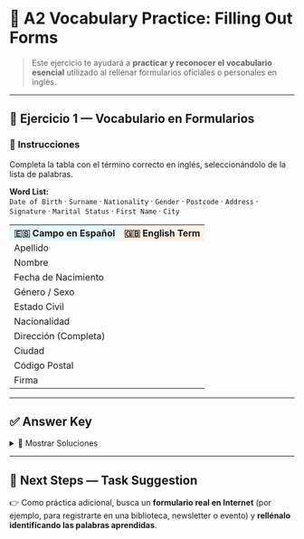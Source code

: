 # 🌟 A2 Vocabulary Practice: Filling Out Forms

> Este ejercicio te ayudará a **practicar y reconocer el vocabulario esencial** utilizado al rellenar formularios oficiales o personales en inglés.  

---

## 📌 Ejercicio 1 — Vocabulario en Formularios  

### 🔹 **Instrucciones**
Completa la tabla con el término correcto en inglés, seleccionándolo de la lista de palabras.  

**Word List:**  
`Date of Birth` · `Surname` · `Nationality` · `Gender` · `Postcode` · `Address` · `Signature` · `Marital Status` · `First Name` · `City`  

<table>
<tr>
<th style="background:#e6f7ff;">🇪🇸 Campo en Español</th>
<th style="background:#fff0e6;">🇬🇧 English Term</th>
</tr>
<tr><td>Apellido</td><td></td></tr>
<tr><td>Nombre</td><td></td></tr>
<tr><td>Fecha de Nacimiento</td><td></td></tr>
<tr><td>Género / Sexo</td><td></td></tr>
<tr><td>Estado Civil</td><td></td></tr>
<tr><td>Nacionalidad</td><td></td></tr>
<tr><td>Dirección (Completa)</td><td></td></tr>
<tr><td>Ciudad</td><td></td></tr>
<tr><td>Código Postal</td><td></td></tr>
<tr><td>Firma</td><td></td></tr>
</table>

---

## ✅ Answer Key  

<details>
<summary>📖 Mostrar Soluciones</summary>

<table>
<tr>
<th style="background:#e6f7ff;">🇪🇸 Campo en Español</th>
<th style="background:#fff0e6;">🇬🇧 English Term</th>
</tr>
<tr><td>Apellido</td><td><b>Surname</b> / <b>Last Name</b></td></tr>
<tr><td>Nombre</td><td><b>First Name</b></td></tr>
<tr><td>Fecha de Nacimiento</td><td><b>Date of Birth</b></td></tr>
<tr><td>Género / Sexo</td><td><b>Gender</b></td></tr>
<tr><td>Estado Civil</td><td><b>Marital Status</b></td></tr>
<tr><td>Nacionalidad</td><td><b>Nationality</b></td></tr>
<tr><td>Dirección (Completa)</td><td><b>Address</b></td></tr>
<tr><td>Ciudad</td><td><b>City</b></td></tr>
<tr><td>Código Postal</td><td><b>Postcode</b> / <b>Zip Code</b></td></tr>
<tr><td>Firma</td><td><b>Signature</b></td></tr>
</table>

</details>

---

## 🚀 Next Steps — Task Suggestion  

👉 Como práctica adicional, busca un **formulario real en Internet** (por ejemplo, para registrarte en una biblioteca, newsletter o evento) y **rellénalo identificando las palabras aprendidas**.  
